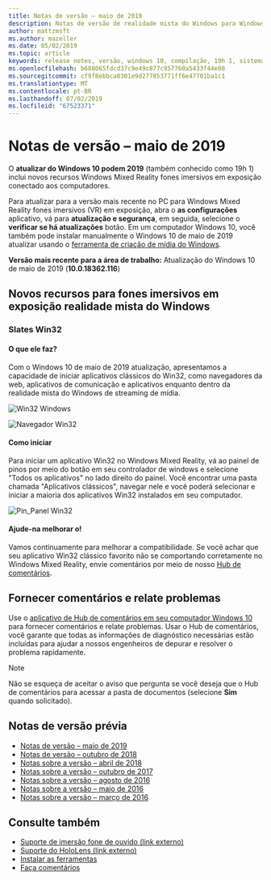 ```yaml
---
title: Notas de versão – maio de 2019
description: Notas de versão de realidade mista do Windows para Windows 10 2019 atualizar (também conhecido como 19h 1).
author: mattzmsft
ms.author: mazeller
ms.date: 05/02/2019
ms.topic: article
keywords: release notes, versão, windows 10, compilação, 19h 1, sistema operacional, maio de 2019
ms.openlocfilehash: b688065fdcd37c9e49c877c957760a5433f44e08
ms.sourcegitcommit: cf9f8ebbca0301e9d277853771ff6e47701ba1c1
ms.translationtype: MT
ms.contentlocale: pt-BR
ms.lasthandoff: 07/02/2019
ms.locfileid: "67523371"
---
```

# <a name="release-notes---may-2019"></a>Notas de versão – maio de 2019

O **atualizar do Windows 10 podem 2019** (também conhecido como 19h 1) inclui novos recursos Windows Mixed Reality fones imersivos em exposição conectado aos computadores. 

Para atualizar para a versão mais recente no PC para Windows Mixed Reality fones imersivos (VR) em exposição, abra o **as configurações** aplicativo, vá para **atualização e segurança**, em seguida, selecione o **verificar se há atualizações** botão. Em um computador Windows 10, você também pode instalar manualmente o Windows 10 de maio de 2019 atualizar usando o [ferramenta de criação de mídia do Windows](https://www.microsoft.com/software-download/windows10).

**Versão mais recente para a área de trabalho:** Atualização do Windows 10 de maio de 2019 (**10.0.18362.116**)<br>

## <a name="new-features-for-windows-mixed-reality-immersive-headsets"></a>Novos recursos para fones imersivos em exposição realidade mista do Windows

### <a name="win32-slates"></a>Slates Win32

#### <a name="what-does-it-do"></a>O que ele faz? 
Com o Windows 10 de maio de 2019 atualização, apresentamos a capacidade de iniciar aplicativos clássicos do Win32, como navegadores da web, aplicativos de comunicação e aplicativos enquanto dentro da realidade mista do Windows de streaming de mídia. 

![Win32 Windows](images/mr-win32-slates-1.png)

![Navegador Win32](images/mr-win32-slates-2.png)

#### <a name="how-to-launch"></a>Como iniciar
Para iniciar um aplicativo Win32 no Windows Mixed Reality, vá ao painel de pinos por meio do botão em seu controlador de windows e selecione "Todos os aplicativos" no lado direito do painel.  Você encontrar uma pasta chamada "Aplicativos clássicos", navegar nele e você poderá selecionar e iniciar a maioria dos aplicativos Win32 instalados em seu computador.

![Pin_Panel Win32](images/mr-win32-slates-pinspanel.png)

#### <a name="please-help-us-improve"></a>Ajude-na melhorar o!
Vamos continuamente para melhorar a compatibilidade.  Se você achar que seu aplicativo Win32 clássico favorito não se comportando corretamente no Windows Mixed Reality, envie comentários por meio de nosso [Hub de comentários](https://support.microsoft.com/en-us/help/4021566/windows-10-send-feedback-to-microsoft-with-feedback-hub).

## <a name="provide-feedback-and-report-issues"></a>Fornecer comentários e relate problemas

Use o [aplicativo de Hub de comentários em seu computador Windows 10](give-us-feedback.md) para fornecer comentários e relate problemas. Usar o Hub de comentários, você garante que todas as informações de diagnóstico necessárias estão incluídas para ajudar a nossos engenheiros de depurar e resolver o problema rapidamente.

>[!NOTE]
>Não se esqueça de aceitar o aviso que pergunta se você deseja que o Hub de comentários para acessar a pasta de documentos (selecione **Sim** quando solicitado).

## <a name="prior-release-notes"></a>Notas de versão prévia

* [Notas de versão – maio de 2019](release-notes-may-2019.md)
* [Notas de versão – outubro de 2018](release-notes-october-2018.md)
* [Notas sobre a versão – abril de 2018](release-notes-april-2018.md)
* [Notas sobre a versão – outubro de 2017](release-notes-october-2017.md)
* [Notas sobre a versão – agosto de 2016](release-notes-august-2016.md)
* [Notas sobre a versão – maio de 2016](release-notes-may-2016.md)
* [Notas sobre a versão – março de 2016](release-notes-march-2016.md)

## <a name="see-also"></a>Consulte também
* [Suporte de imersão fone de ouvido (link externo)](https://docs.microsoft.com/windows/mixed-reality/enthusiast-guide/troubleshooting-windows-mixed-reality)
* [Suporte do HoloLens (link externo)](https://support.microsoft.com/products/hololens)
* [Instalar as ferramentas](install-the-tools.md)
* [Faça comentários](give-us-feedback.md)

